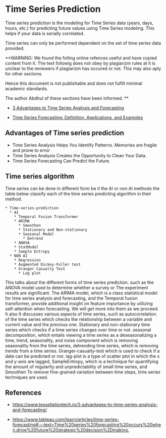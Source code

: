 # Time Series Prediction

Time series prediction is the modeling for Time Series data 
(years, days, hours, etc.) for predicting future values using 
Time Series modeling. This helps if your data is serially
correlated.

Time series can only be performed dependent on the set of time
series data provided.

**WARNING: We found the folling online refences useful and have copied content from it. The text followig does not obey by plagiarizm rules at it is unclear to the reviewers if plagiarizm has occured or not.
This may also aply for other sections.

Hence this document is not publishable and does not fulfill minimal academic standards.

The author Abdhul of these sections have been informed.
**

* [3 Advantages to Time Series Analysis and Forecasting](https://www.tessellationtech.io/3-advantages-to-time-series-analysis-and-forecasting/)

* [Time Series Forecasting: Definition, Applications, and Examples](https://www.tableau.com/learn/articles/time-series-forecasting#:~:text=Time%20series%20forecasting%20occurs%20when,drive%20future%20strategic%20decision%2Dmaking.)



## Advantages of Time series prediction

* Time Series Analysis Helps You Identify Patterns. Memories are fragile and prone to error
* Time Series Analysis Creates the Opportunity to Clean Your Data. 
* Time Series Forecasting Can Predict the Future.

## Time series algorithm

Time series can be done in different form be it the AI or 
non AI methods the table below classify each of the time 
series predicting algorithm in their method.

```
* Time-series-prediction
  * AI
    * Temporal Fusion Transformer
    * ARIMA
      * Smoothen
      * Stationary and Non-stationary
      * Seasonal Model
        * Detrend
    * ANOVA
    * StatModel
    * Sample Entropy
  * NON AI
    * Regression
    * Augmented Dickey-Fuller test
    * Granger Casualty Test
      * Lag plot
```

This talks about the different forms of time series prediction.
such as the ANOVA model used to determine whether a survey or
The experiment results are significant. The ARIMA model, which is a class
statistical model for time series analysis and forecasting,
and the Temporal fusion transformer, provide additional
insight on feature importance by utilizing self-attention when
forecasting. We will get more into them as we proceed. It also
It discusses various aspects of time series, such as autocorrelation.
of the time series which checks the relationship between a variable and
current value and the previous one. Stationary and non-stationary
time series which checks if a time series changes over time or not.
seasonal decomposition, which entails viewing a time series as a
deseasonalizing a time, trend, seasonality, and noise component
which is removing seasonality from the time series, detrending
time series, which is removing trends from a time series. Granger-casualty-test
which is used to check if a date can be predicted or not. lag-plot
is a type of scatter plot in which the x and y-axis are lagged,
SampleEntropy, which is a technique for quantifying the amount of
regularity and unpredictability of small time series, and Smoothen
To remove fine-grained variation between time steps, time series 
techniques are used.

## References

* <https://www.tessellationtech.io/3-advantages-to-time-series-analysis-and-forecasting/>

* <https://www.tableau.com/learn/articles/time-series-forecasting#:~:text=Time%20series%20forecasting%20occurs%20when,drive%20future%20strategic%20decision%2Dmaking.>
